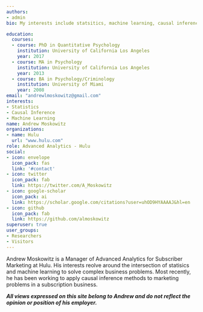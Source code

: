 ```yaml
---
authors:
- admin
bio: My interests include statsitics, machine learning, causal inference, and progamming. Occassionally, I like to try to build things that are useful or interesting.

education:
  courses:
  - course: PhD in Quantitative Psychology
    institution: University of California Los Angeles
    year: 2017
  - course: MA in Psychology
    institution: University of California Los Angeles
    year: 2013
  - course: BA in Psychology/Criminology
    institution: University of Miami
    year: 2008
email: "andrewlmoskowitz@gmail.com"
interests:
- Statistics
- Causal Inference
- Machine Learning
name: Andrew Moskowitz
organizations:
- name: Hulu
  url: "www.hulu.com"
role: Advanced Analytics - Hulu
social:
- icon: envelope
  icon_pack: fas
  link: '#contact'
- icon: twitter
  icon_pack: fab
  link: https://twitter.com/A_Moskowitz
- icon: google-scholar
  icon_pack: ai
  link: https://scholar.google.com/citations?user=uhOD9HYAAAAJ&hl=en
- icon: github
  icon_pack: fab
  link: https://github.com/almoskowitz
superuser: true
user_groups:
- Researchers
- Visitors
---
```


Andrew Moskowitz is a Manager of Advanced Analytics for Subscriber Marketing at Hulu. His interests reolve around the intersection of statisics and machine learning to solve complex business problems. Most recently, he has been working to apply causal inference methods to marketing problems in a subscription business. 
 
 
 **_All views expressed on this site belong to Andrew and do not reflect the opinion or position of his employer._**